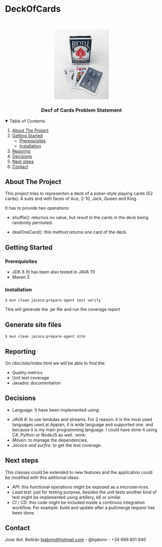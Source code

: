 # DeckOfCards
<!-- PROJECT LOGO -->
<br />
<p align="center">
    <img src="https://github.com/bjabinn/DeckOfCards/blob/main/images/cards.jpg" alt="Logo" width="180">
<h3 align="center">Decf of Cards Problem Statement</h3>

 <!-- TABLE OF CONTENTS -->
<details open="open">
  <summary>Table of Contents</summary>
  <ol>
    <li>
      <a href="#about-the-project">About The Project</a>
    </li>
    <li>
      <a href="#getting-started">Getting Started</a>
      <ul>
        <li><a href="#prerequisites">Prerequisites</a></li>
        <li><a href="#installation">Installation</a></li>
      </ul>
    </li>
    <li><a href="#reporting">Reporing</a></li>
    <li><a href="#decisions">Decisions</a></li>
    <li><a href="#Next steps">Next steps</a></li>
    <li><a href="#contact">Contact</a></li>
  </ol>
</details>

## About The Project
This project tries to representen a deck of a poker-style playing cards (52 cards): 4 suits and with
faces of Ace, 2-10, Jack, Queen and King.

It has to provide two operations:

* shuffle(): returnos no value, but result in the cards in the deck being randomly permuted.

* dealOneCard(): this method returns one card of the deck.

## Getting Started
### Prerequisites
* JDK 8 (It has been also tested in JAVA 11)
* Maven 3

### Installation
```
$ mvn clean jacoco:prepare-agent test verify
```
This will generate the .jar file and run the coverage report
## Generate site files
```
$ mvn clean jacoco:prepare-agent site
```


## Reporting
On /doc/site/index.html we will be able to find the:
* Quality metrics
* Unit test coverage
* Javadoc documentation

## Decisions
* Language: It have been implemented using:
<ul>
    <li><em>JAVA 8</em>: to use lambdas and streams. For 2 reason: it is the most used languages used at Appian, it is wide language and supported one.
    and because it is my main programming language. I could have done it using C#, Python or NodeJS as well. :wink:</li>
    <li><em>Maven</em>: to manage the dependencies.</li>
    <li><em>Jacoco and surfire</em>: to get the test coverage.</li>
</ul>

## Next steps
This classes could be extended to new features and the application could be modified with this adittional ideas:
<ul>
    <li><em>API</em>: this functional operations might be exposed as a microservices.</li>
    <li><em>Load test</em>: just for testing purpose, besides the unit tests another kind of test might be implemented using artillery, k6 or similar.</li>
    <li><em>CI / CD</em>: this code might be included inside a continuos integration workflow. For example: build and update after a pull/merge request has been done.</li>
</ul>

## Contact
Jose Ant. Beltrán
bjabinn@hotmail.com - @bjabinn - +34 669 801 840
